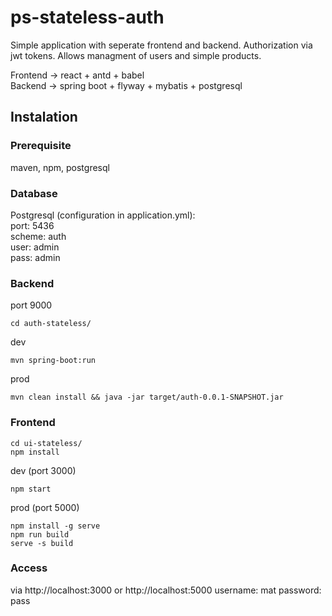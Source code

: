 # ps-stateless-auth

Simple application with seperate frontend and backend. Authorization via jwt tokens. Allows managment of users and simple products.

Frontend  -> react + antd + babel  
Backend   -> spring boot + flyway + mybatis + postgresql

## Instalation

### Prerequisite
maven, npm, postgresql

### Database
Postgresql (configuration in application.yml):  
port:   5436  
scheme: auth  
user:   admin  
pass:   admin  

### Backend
port 9000
```
cd auth-stateless/ 
```
dev
```
mvn spring-boot:run
```
prod
```
mvn clean install && java -jar target/auth-0.0.1-SNAPSHOT.jar
```

### Frontend
```
cd ui-stateless/ 
npm install
```
dev (port 3000)
```
npm start
```
prod (port 5000)
```
npm install -g serve
npm run build
serve -s build
```

### Access
via http://localhost:3000 or http://localhost:5000
username: mat
password: pass



